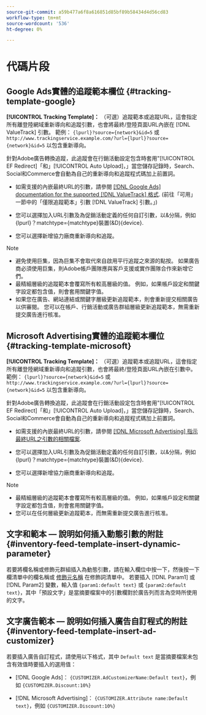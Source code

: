 ```yaml
---
source-git-commit: a59b477a6f8a616851d85bf89b58434d4d56cd83
workflow-type: tm+mt
source-wordcount: '536'
ht-degree: 0%

---
```

# 代碼片段

## Google Ads實體的追蹤範本欄位 {#tracking-template-google}

<!-- Duplicated from include file because one file has multiple occurrences, which ExL doesn't support. -->

**[!UICONTROL Tracking Template]：** （可選）追蹤範本或追蹤URL，這會指定所有離登陸網域重新導向和追蹤引數，也會將最終/登陸頁面URL內嵌在 [!DNL ValueTrack] 引數。 範例： `{lpurl}?source={network}&id=5` 或 `http://www.trackingservice.example.com/?url={lpurl}?source={network}&id=5` 以包含重新導向。

針對Adobe廣告轉換追蹤，此追蹤會在行銷活動設定包含時套用&quot;[!UICONTROL EF Redirect]「和」[!UICONTROL Auto Upload]，」當您儲存記錄時，Search、Social和Commerce會自動為自己的重新導向和追蹤程式碼加上前置詞。

* 如需支援的內嵌最終URL的引數，請參閱 [[!DNL Google Ads] documentation for the supported [!DNL ValueTrack] 格式](https://support.google.com/google-ads/answer/6305348). (前往「可用」一節中的「僅限追蹤範本」引數 [!DNL ValueTrack] 引數。」)

* 您可以選擇加入URL引數及為促銷活動定義的任何自訂引數，以&amp;分隔，例如 {lpurl}？matchtype={matchtype}裝置(&amp;D){device}.

* 您可以選擇新增協力廠商重新導向和追蹤。

>[!NOTE]
>
>* 避免使用巨集，因為巨集不會取代來自啟用平行追蹤之來源的點按。 如果廣告商必須使用巨集，則Adobe帳戶團隊應與客戶支援或實作團隊合作來新增它們。
>* 最精細層級的追蹤範本會覆寫所有較高層級的值。 例如，如果帳戶設定和關鍵字設定都包含值，則會套用關鍵字值。
>* 如果您在廣告、網站連結或關鍵字層級更新追蹤範本，則會重新提交相關廣告以供審閱。 您可以在帳戶、行銷活動或廣告群組層級更新追蹤範本，無需重新提交廣告進行核准。

## Microsoft Advertising實體的追蹤範本欄位 {#tracking-template-microsoft}

<!-- Search CRUD and bulk edit of Microsoft entity settings -->

**[!UICONTROL Tracking Template]：** （可選）追蹤範本或追蹤URL，這會指定所有離登陸網域重新導向和追蹤引數，也會將最終/登陸頁面URL內嵌在引數中。 範例： `{lpurl}?source={network}&id=5` 或 `http://www.trackingservice.example.com/?url={lpurl}?source={network}&id=5` 以包含重新導向。

針對Adobe廣告轉換追蹤，此追蹤會在行銷活動設定包含時套用&quot;[!UICONTROL EF Redirect]「和」[!UICONTROL Auto Upload]，」當您儲存記錄時，Search、Social和Commerce會自動為自己的重新導向和追蹤程式碼加上前置詞。

* 如需支援的內嵌最終URL的引數，請參閱 [[!DNL Microsoft Advertising] 指示最終URL之引數的相關檔案](https://help.ads.microsoft.com/#apex/3/en/56799).

* 您可以選擇加入URL引數及為促銷活動定義的任何自訂引數，以&amp;分隔，例如 {lpurl}？matchtype={matchtype}裝置(&amp;D){device}.

* 您可以選擇新增協力廠商重新導向和追蹤。

<!-- Some entities may need additional/different notes. Try to keep this applicable to all MS entities. -->

>[!NOTE]
>
>* 最精細層級的追蹤範本會覆寫所有較高層級的值。 例如，如果帳戶設定和關鍵字設定都包含值，則會套用關鍵字值。
>* 您可以在任何層級更新追蹤範本，而無需重新提交廣告進行核准。

## 文字和範本 — 說明如何插入動態引數的附註 {#inventory-feed-template-insert-dynamic-parameter}

若要將欄名稱或修飾元群組插入為動態引數，請在輸入欄位中按一下，然後按一下欄清單中的欄名稱或 [修飾元名稱](/help/search-social-commerce/campaign-management/inventory-feeds/modifiers-manage.md) 在修飾詞清單中。 若要插入 [!DNL Param1] 或 [!DNL Param2] 變數，輸入值 `{param1:default text}` 或 `{param2:default text}`，其中「預設文字」是當摘要檔案中的引數欄對於廣告列而言為空時所使用的文字。

## 文字廣告範本 — 說明如何插入廣告自訂程式的附註 {#inventory-feed-template-insert-ad-customizer}

若要插入廣告自訂程式，請使用以下格式，其中 `Default text` 是當摘要檔案未包含有效值時要插入的選用值：

* [!DNL Google Ads]： `{CUSTOMIZER.AdCustomizerName:Default text}`，例如 `{CUSTOMIZER.Discount:10%}`

* [!DNL Microsoft Advertising]： `{CUSTOMIZER.Attribute name:Default text}`，例如 `{CUSTOMIZER.Discount:10%}`
